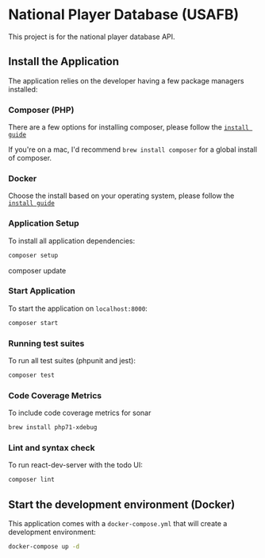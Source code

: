 # National Player Database (USAFB)

This project is for the national player database API.

## Install the Application

The application relies on the developer having a few package managers installed:

### Composer (PHP)

There are a few options for installing composer, please follow the [`install guide`](https://getcomposer.org/doc/00-intro.md#downloading-the-composer-executable)

If you're on a mac, I'd recommend `brew install composer` for a global install of composer.

### Docker

Choose the install based on your operating system, please follow the [`install guide`](https://docs.docker.com/engine/installation/)

### Application Setup

To install all application dependencies:

```BASH
composer setup
```
composer update

### Start Application

To start the application on `localhost:8000`:

```BASH
composer start
```

### Running test suites

To run all test suites (phpunit and jest):

```BASH
composer test
```

### Code Coverage Metrics

To include code coverage metrics for sonar

```BASH
brew install php71-xdebug
```

### Lint and syntax check

To run react-dev-server with the todo UI:

```BASH
composer lint
```

## Start the development environment (Docker)

This application comes with a `docker-compose.yml` that will create a development environment:

```bash
docker-compose up -d
```
